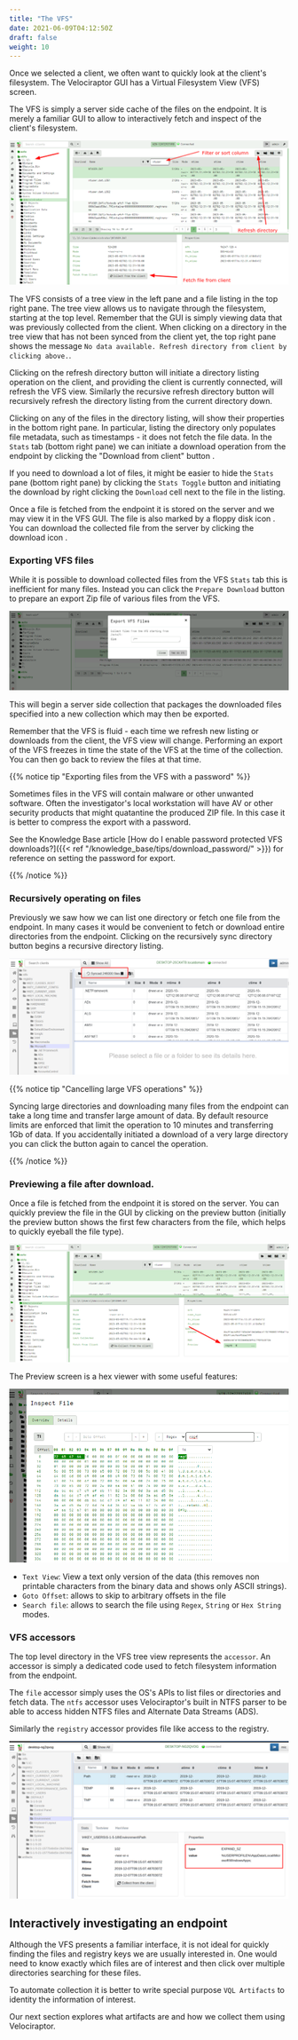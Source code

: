 ```yaml
---
title: "The VFS"
date: 2021-06-09T04:12:50Z
draft: false
weight: 10
---
```


Once we selected a client, we often want to quickly look at the
client's filesystem. The Velociraptor GUI has a Virtual Filesystem
View (VFS) screen.

The VFS is simply a server side cache of the files on the endpoint. It
is merely a familiar GUI to allow to interactively fetch and
inspect of the client's filesystem.

![The Virtual Filesystem](vfs_view.png)

The VFS consists of a tree view in the left pane and a file listing in
the top right pane. The tree view allows us to navigate through the
filesystem, starting at the top level. Remember that the GUI is simply
viewing data that was previously collected from the client. When
clicking on a directory in the tree view that has not been synced from
the client yet, the top right pane shows the message `No data
available. Refresh directory from client by clicking above.`.

Clicking on the refresh directory button <i class="fas
fa-folder-open"></i> will initiate a directory listing operation on
the client, and providing the client is currently connected, will
refresh the VFS view. Similarly the recursive refresh directory button
will recursively refresh the directory listing from the current
directory down.

Clicking on any of the files in the directory listing, will show their
properties in the bottom right pane. In particular, listing the
directory only populates file metadata, such as timestamps - it does
not fetch the file data. In the `Stats` tab (bottom right pane) we can
initiate a download operation from the endpoint by clicking the
"Download from client" button <i class="fas fa-sync"></i>.

If you need to download a lot of files, it might be easier to hide the
`Stats` pane (bottom right pane) by clicking the `Stats Toggle` button
and initiating the download by right clicking the `Download` cell next
to the file in the listing.

Once a file is fetched from the endpoint it is stored on the server
and we may view it in the VFS GUI. The file is also marked by a floppy
disk icon <i class="fas fa-save"></i>. You can download the collected
file from the server by clicking the download icon <i class="fas fa-download"></i>.

### Exporting VFS files

While it is possible to download collected files from the VFS `Stats`
tab this is inefficient for many files. Instead you can click the
`Prepare Download` button to prepare an export Zip file of various
files from the VFS.

![Exporting files from the VFS](exporting_vfs_files.png)

This will begin a server side collection that packages the downloaded
files specified into a new collection which may then be exported.

Remember that the VFS is fluid - each time we refresh new listing or
downloads from the client, the VFS view will change. Performing an
export of the VFS freezes in time the state of the VFS at the time of
the collection. You can then go back to review the files at that time.

{{% notice tip "Exporting files from the VFS with a password" %}}

Sometimes files in the VFS will contain malware or other unwanted
software. Often the investigator's local workstation will have AV or
other security products that might quatantine the produced ZIP
file. In this case it is better to compress the export with a
password.

See the Knowledge Base article [How do I enable password protected VFS
downloads?]({{< ref "/knowledge_base/tips/download_password/" >}}) for
reference on setting the password for export.

{{% /notice %}}

### Recursively operating on files

Previously we saw how we can list one directory or fetch one file from
the endpoint. In many cases it would be convenient to fetch or
download entire directories from the endpoint. Clicking on the
recursively sync directory button begins a recursive directory listing.

![Recursive listing a remote directory](image66.png)

{{% notice tip "Cancelling large VFS operations" %}}

Syncing large directories and downloading many files from the endpoint
can take a long time and transfer large amount of data. By default
resource limits are enforced that limit the operation to 10 minutes
and transferring 1Gb of data. If you accidentally initiated a download
of a very large directory you can click the button again to cancel the
operation.

{{% /notice %}}

### Previewing a file after download.

Once a file is fetched from the endpoint it is stored on the
server. You can quickly preview the file in the GUI by clicking on the
preview button (initially the preview button shows the first few
characters from the file, which helps to quickly eyeball the file
type).

![Previewing files](vfs_view_2.png)

The Preview screen is a hex viewer with some useful features:

![Previewing files](vfs_view_3.png)

* `Text View`: View a text only version of the data (this removes non printable
  characters from the binary data and shows only ASCII strings).
* `Goto Offset`: allows to skip to arbitrary offsets in the file
* `Search file`: allows to search the file using `Regex`, `String` or
  `Hex String` modes.


### VFS accessors

The top level directory in the VFS tree view represents the
`accessor`. An accessor is simply a dedicated code used to fetch
filesystem information from the endpoint.

The `file` accessor simply uses the OS's APIs to list files or
directories and fetch data. The `ntfs` accessor uses Velociraptor's
built in NTFS parser to be able to access hidden NTFS files and
Alternate Data Streams (ADS).

Similarly the `registry` accessor provides file like access to the registry.

![Registry Accessor](image65.png)

## Interactively investigating an endpoint

Although the VFS presents a familiar interface, it is not ideal for
quickly finding the files and registry keys we are usually interested
in. One would need to know exactly which files are of interest and
then click over multiple directories searching for these files.

To automate collection it is better to write special purpose `VQL
Artifacts` to identity the information of interest.

Our next section explores what artifacts are and how we collect them
using Velociraptor.
